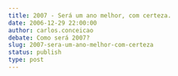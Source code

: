 ```yaml
---
title: 2007 - Será um ano melhor, com certeza.
date: 2006-12-29 22:00:00
author: carlos.conceicao
debate: Como será 2007? 
slug: 2007-sera-um-ano-melhor-com-certeza
status: publish 
type: post
---
```



